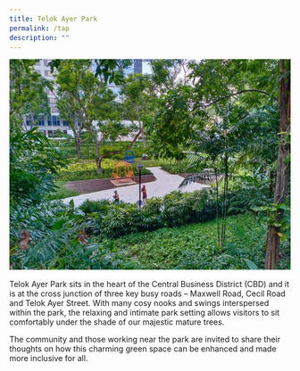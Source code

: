 ```yaml
---
title: Telok Ayer Park
permalink: /tap
description: ""
---
```

![Alt text for image on Isomer site](/images/TAP.jpg)

Telok Ayer Park sits in the heart of the Central Business District (CBD) and it is at the cross junction of three key busy roads – Maxwell Road, Cecil Road and Telok Ayer Street. With many cosy nooks and swings interspersed within the park, the relaxing and intimate park setting allows visitors to sit comfortably under the shade of our majestic mature trees. 

The community and those working near the park are invited to share their thoughts on how this charming green space can be enhanced and made more inclusive for all.